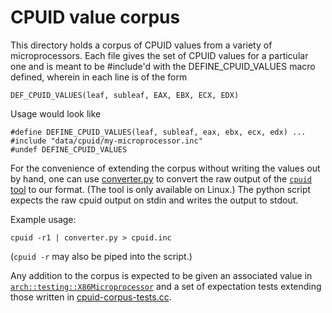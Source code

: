 # CPUID value corpus

This directory holds a corpus of CPUID values from a variety of
microprocessors. Each file gives the set of CPUID values for a particular one
and is meant to be #include'd with the DEFINE_CPUID_VALUES macro defined,
wherein in each line is of the form
```
DEF_CPUID_VALUES(leaf, subleaf, EAX, EBX, ECX, EDX)
```

Usage would look like
```
#define DEFINE_CPUID_VALUES(leaf, subleaf, eax, ebx, ecx, edx) ...
#include "data/cpuid/my-microprocessor.inc"
#undef DEFINE_CPUID_VALUES
```

For the convenience of extending the corpus without writing the values out by
hand, one can use [converter.py](converter.py) to convert the raw output of the
[`cpuid` tool](https://linux.die.net/man/1/cpuid) to our format. (The tool is
only available on Linux.) The python script expects the raw cpuid output on
stdin and writes the output to stdout.

Example usage:
```
cpuid -r1 | converter.py > cpuid.inc
```
(`cpuid -r` may also be piped into the script.)

Any addition to the corpus is expected to be given an associated value in
[`arch::testing::X86Microprocessor`](/zircon/kernel/lib/arch/testing/fake-cpuid.h)
and a set of expectation tests extending those written in
[cpuid-corpus-tests.cc](/zircon/kernel/lib/arch/test/cpuid-corpus-tests.cc).